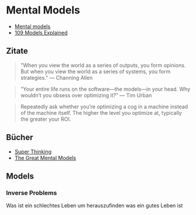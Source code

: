 # Mental Models

- [Mental models](https://www.julian.com/blog/mental-model-examples)
- [109 Models Explained](https://fs.blog/mental-models/)

## Zitate

> "When you view the world as a series of outputs, you form opinions. But when you view the world as a series of systems, you form strategies." — Channing Allen

> "Your entire life runs on the software—the models—in your head. Why wouldn’t you obsess over optimizing it?" — Tim Urban

> Repeatedly ask whether you’re optimizing a cog in a machine instead of the machine itself. The higher the level you optimize at, typically the greater your ROI.



## Bücher

- [Super Thinking](https://www.goodreads.com/book/show/41181911-super-thinking?ac=1&from_search=true&qid=w8a0JunIFf&rank=2)
- [The Great Mental Models](https://www.goodreads.com/book/show/44245196-the-great-mental-models)

## Models

### Inverse Problems

Was ist ein schlechtes Leben um herauszufinden was ein gutes Leben ist
